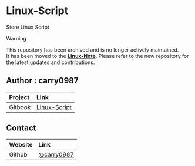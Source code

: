 # Linux-Script
Store Linux Script

> [!WARNING]
> This repository has been archived and is no longer actively maintained.  
> It has been moved to the **[Linux-Note](https://github.com/carry0987/Linux-Note)**. Please refer to the new repository for the latest updates and contributions.

## Author : carry0987
| Project | Link |
| :--- | :--- |
| Gitbook | [Linux-Script](https://carry0987.github.io/Linux-Script/) |

## Contact
| Website | Link |
| :--- | :--- |
| Github | [@carry0987](https://github.com/carry0987) |
